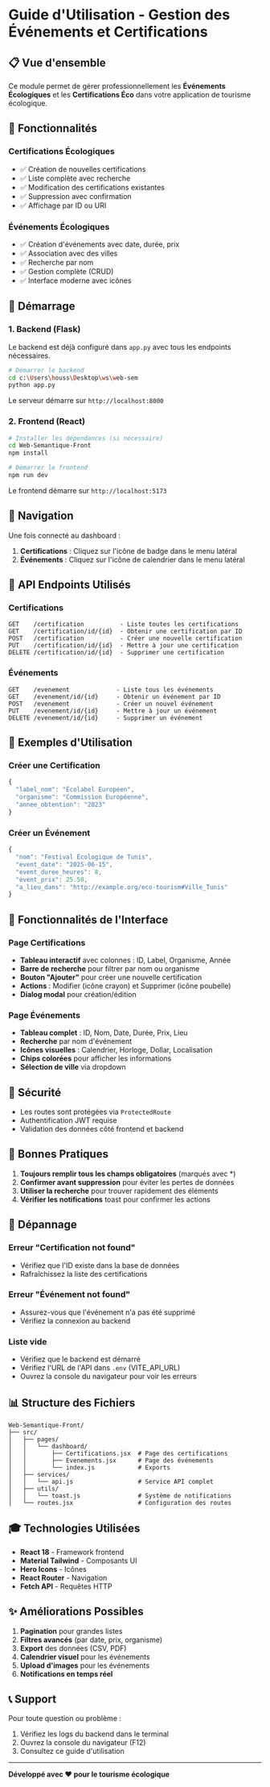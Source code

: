 # Guide d'Utilisation - Gestion des Événements et Certifications

## 📋 Vue d'ensemble

Ce module permet de gérer professionnellement les **Événements Écologiques** et les **Certifications Éco** dans votre application de tourisme écologique.

## 🎯 Fonctionnalités

### Certifications Écologiques
- ✅ Création de nouvelles certifications
- ✅ Liste complète avec recherche
- ✅ Modification des certifications existantes
- ✅ Suppression avec confirmation
- ✅ Affichage par ID ou URI

### Événements Écologiques
- ✅ Création d'événements avec date, durée, prix
- ✅ Association avec des villes
- ✅ Recherche par nom
- ✅ Gestion complète (CRUD)
- ✅ Interface moderne avec icônes

## 🚀 Démarrage

### 1. Backend (Flask)
Le backend est déjà configuré dans `app.py` avec tous les endpoints nécessaires.

```bash
# Démarrer le backend
cd c:\Users\houss\Desktop\ws\web-sem
python app.py
```

Le serveur démarre sur `http://localhost:8000`

### 2. Frontend (React)
```bash
# Installer les dépendances (si nécessaire)
cd Web-Semantique-Front
npm install

# Démarrer le frontend
npm run dev
```

Le frontend démarre sur `http://localhost:5173`

## 📱 Navigation

Une fois connecté au dashboard :

1. **Certifications** : Cliquez sur l'icône de badge dans le menu latéral
2. **Événements** : Cliquez sur l'icône de calendrier dans le menu latéral

## 🔧 API Endpoints Utilisés

### Certifications
```
GET    /certification          - Liste toutes les certifications
GET    /certification/id/{id}  - Obtenir une certification par ID
POST   /certification          - Créer une nouvelle certification
PUT    /certification/id/{id}  - Mettre à jour une certification
DELETE /certification/id/{id}  - Supprimer une certification
```

### Événements
```
GET    /evenement             - Liste tous les événements
GET    /evenement/id/{id}     - Obtenir un événement par ID
POST   /evenement             - Créer un nouvel événement
PUT    /evenement/id/{id}     - Mettre à jour un événement
DELETE /evenement/id/{id}     - Supprimer un événement
```

## 📝 Exemples d'Utilisation

### Créer une Certification
```javascript
{
  "label_nom": "Écolabel Européen",
  "organisme": "Commission Européenne",
  "annee_obtention": "2023"
}
```

### Créer un Événement
```javascript
{
  "nom": "Festival Écologique de Tunis",
  "event_date": "2025-06-15",
  "event_duree_heures": 8,
  "event_prix": 25.50,
  "a_lieu_dans": "http://example.org/eco-tourism#Ville_Tunis"
}
```

## 🎨 Fonctionnalités de l'Interface

### Page Certifications
- **Tableau interactif** avec colonnes : ID, Label, Organisme, Année
- **Barre de recherche** pour filtrer par nom ou organisme
- **Bouton "Ajouter"** pour créer une nouvelle certification
- **Actions** : Modifier (icône crayon) et Supprimer (icône poubelle)
- **Dialog modal** pour création/édition

### Page Événements
- **Tableau complet** : ID, Nom, Date, Durée, Prix, Lieu
- **Recherche** par nom d'événement
- **Icônes visuelles** : Calendrier, Horloge, Dollar, Localisation
- **Chips colorées** pour afficher les informations
- **Sélection de ville** via dropdown

## 🔐 Sécurité

- Les routes sont protégées via `ProtectedRoute`
- Authentification JWT requise
- Validation des données côté frontend et backend

## 🎯 Bonnes Pratiques

1. **Toujours remplir tous les champs obligatoires** (marqués avec *)
2. **Confirmer avant suppression** pour éviter les pertes de données
3. **Utiliser la recherche** pour trouver rapidement des éléments
4. **Vérifier les notifications** toast pour confirmer les actions

## 🐛 Dépannage

### Erreur "Certification not found"
- Vérifiez que l'ID existe dans la base de données
- Rafraîchissez la liste des certifications

### Erreur "Événement not found"
- Assurez-vous que l'événement n'a pas été supprimé
- Vérifiez la connexion au backend

### Liste vide
- Vérifiez que le backend est démarré
- Vérifiez l'URL de l'API dans `.env` (VITE_API_URL)
- Ouvrez la console du navigateur pour voir les erreurs

## 📊 Structure des Fichiers

```
Web-Semantique-Front/
├── src/
│   ├── pages/
│   │   └── dashboard/
│   │       ├── Certifications.jsx  # Page des certifications
│   │       ├── Evenements.jsx      # Page des événements
│   │       └── index.js            # Exports
│   ├── services/
│   │   └── api.js                  # Service API complet
│   ├── utils/
│   │   └── toast.js                # Système de notifications
│   └── routes.jsx                  # Configuration des routes
```

## 🎓 Technologies Utilisées

- **React 18** - Framework frontend
- **Material Tailwind** - Composants UI
- **Hero Icons** - Icônes
- **React Router** - Navigation
- **Fetch API** - Requêtes HTTP

## ✨ Améliorations Possibles

1. **Pagination** pour grandes listes
2. **Filtres avancés** (par date, prix, organisme)
3. **Export** des données (CSV, PDF)
4. **Calendrier visuel** pour les événements
5. **Upload d'images** pour les événements
6. **Notifications en temps réel**

## 📞 Support

Pour toute question ou problème :
1. Vérifiez les logs du backend dans le terminal
2. Ouvrez la console du navigateur (F12)
3. Consultez ce guide d'utilisation

---

**Développé avec ❤️ pour le tourisme écologique**
